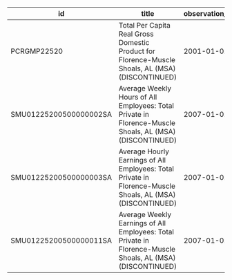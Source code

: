 | id                     | title                                                                                                      | observation_start   | observation_end   |
|------------------------|------------------------------------------------------------------------------------------------------------|---------------------|-------------------|
| PCRGMP22520            | Total Per Capita Real Gross Domestic Product for Florence-Muscle Shoals, AL (MSA) (DISCONTINUED)           | 2001-01-01          | 2017-01-01        |
| SMU01225200500000002SA | Average Weekly Hours of All Employees: Total Private in Florence-Muscle Shoals, AL (MSA) (DISCONTINUED)    | 2007-01-01          | 2022-03-01        |
| SMU01225200500000003SA | Average Hourly Earnings of All Employees: Total Private in Florence-Muscle Shoals, AL (MSA) (DISCONTINUED) | 2007-01-01          | 2022-03-01        |
| SMU01225200500000011SA | Average Weekly Earnings of All Employees: Total Private in Florence-Muscle Shoals, AL (MSA) (DISCONTINUED) | 2007-01-01          | 2022-03-01        |